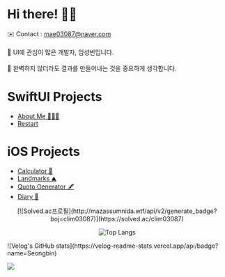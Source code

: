 # Hi there! 👋🏻

<span> ✉️ Contact : mae03087@naver.com </span> <br><br>
<span> 📱 UI에 관심이 많은 개발자, 임성빈입니다. </span> <br><br>
<span> 🔎 완벽하지 않더라도 결과를 만들어내는 것을 중요하게 생각합니다. </span>




# SwiftUI Projects
* [About Me 🧑🏻‍💻](https://github.com/CLim01/About-Me)
* [Restart](https://github.com/CLim01/Restart)



# iOS Projects
* [Calculator 🧮](https://github.com/CLim01/Calculator)
* [Landmarks ⛰](https://github.com/CLim01/Landmarks)
* [Quoto Generator 🖋](https://github.com/CLim01/Quote_Generator)
* [Diary 📖](https://github.com/CLim01/Diary)


<div align="center">
[![Solved.ac프로필](http://mazassumnida.wtf/api/v2/generate_badge?boj=clim03087)](https://solved.ac/clim03087)

![Top Langs](https://github-readme-stats.vercel.app/api/top-langs/?username=LimSB-dev&layout=compact&theme=dark&langs_count=8)
</div>
![Velog's GitHub stats](https://velog-readme-stats.vercel.app/api/badge?name=Seongbin)


<img src="https://img.shields.io/badge/Python-3766AB?style=flat-square&logo=Python&logoColor=white"/></a>

